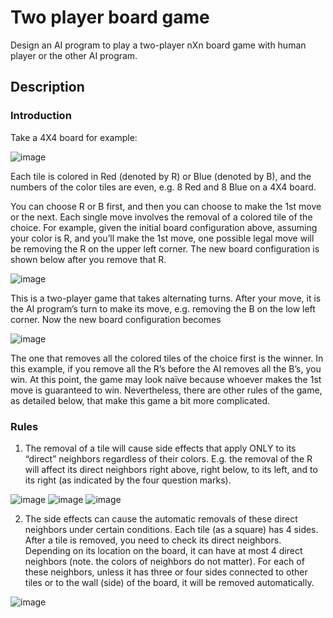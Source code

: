 # Two player board game
Design an AI program to play a two-player nXn board game with human player or the other AI program.

## Description
### Introduction
Take a 4X4 board for example:

![image](./img/png1.png)

Each tile is colored in Red (denoted by R) or Blue (denoted by B), and the numbers of the color tiles are even, e.g. 8 Red and 8 Blue on a 4X4 board.

You can choose R or B first, and then you can choose to make the 1st move or the next.
Each single move involves the removal of a colored tile of the choice. For example, given the initial board configuration above, assuming your color is R, and you’ll make the 1st 
move, one possible legal move will be removing the R on the upper left corner. The new board configuration is shown below after you remove that R.

![image](./img/png2.png)

This is a two-player game that takes alternating turns. After your move, it is the AI program’s turn to make its move, e.g. removing the B on the low left corner. Now the new board 
configuration becomes

![image](./img/png3.png)

The one that removes all the colored tiles of the choice first is the winner. In this example, if you remove all the R’s before the AI removes all the B’s, you win.
At this point, the game may look naïve because whoever makes the 1st move is guaranteed to win. Nevertheless, there are other rules of the game, as detailed below, that make this 
game a bit more complicated.

### Rules
1. The removal of a tile will cause side effects that apply ONLY to its “direct” neighbors regardless of their colors.
E.g. the removal of the R will affect its direct neighbors right above, right below, to its left, and to its right (as indicated by the four question marks).

![image](./img/png4.png)
![image](./img/png5.png)
![image](./img/png6.png)

2. The side effects can cause the automatic removals of these direct neighbors under certain conditions. 
Each tile (as a square) has 4 sides. After a tile is removed, you need to check its direct neighbors. Depending on its location on the board, it can have at most 
4 direct neighbors (note. the colors of neighbors do not matter). For each of these neighbors, unless it has three or four sides connected to other tiles or to the 
wall (side) of the board, it will be removed automatically.

![image](./img/png7.png)
